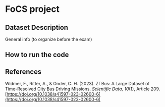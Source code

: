 # FoCS project

## Dataset Description

General info (to organize before the exam)


## How to run the code


## References

Widmer, F., Ritter, A., & Onder, C. H. (2023). ZTBus: A Large Dataset of Time-Resolved City Bus Driving Missions. *Scientific Data, 10*(1), Article 209. [https://doi.org/10.1038/s41597-023-02600-6](https://doi.org/10.1038/s41597-023-02600-6)

